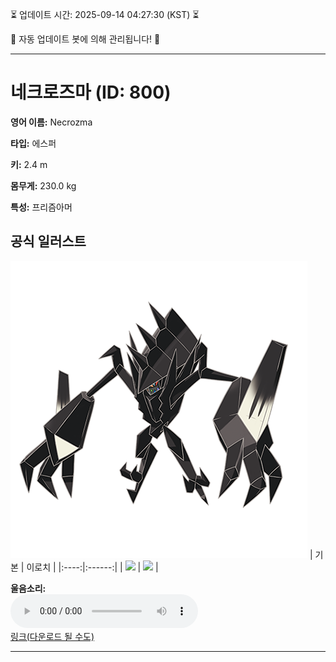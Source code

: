 
⏳ 업데이트 시간: 2025-09-14 04:27:30 (KST) ⏳

🤖 자동 업데이트 봇에 의해 관리됩니다! 🤖

---

# 네크로즈마 (ID: 800)
**영어 이름:** Necrozma

**타입:** 에스퍼

**키:** 2.4 m

**몸무게:** 230.0 kg

**특성:** 프리즘아머

## 공식 일러스트
![](https://raw.githubusercontent.com/PokeAPI/sprites/master/sprites/pokemon/other/official-artwork/800.png)
| 기본 | 이로치 |
|:----:|:------:|
| <img src="http://play.pokemonshowdown.com/sprites/ani/necrozma.gif" width="200"> | <img src="http://play.pokemonshowdown.com/sprites/ani-shiny/necrozma.gif" width="200"> |

**울음소리:**<br><audio controls src="https://raw.githubusercontent.com/PokeAPI/cries/main/cries/pokemon/latest/800.ogg"></audio><br> [링크(다운로드 될 수도)](https://raw.githubusercontent.com/PokeAPI/cries/main/cries/pokemon/latest/800.ogg)


---
